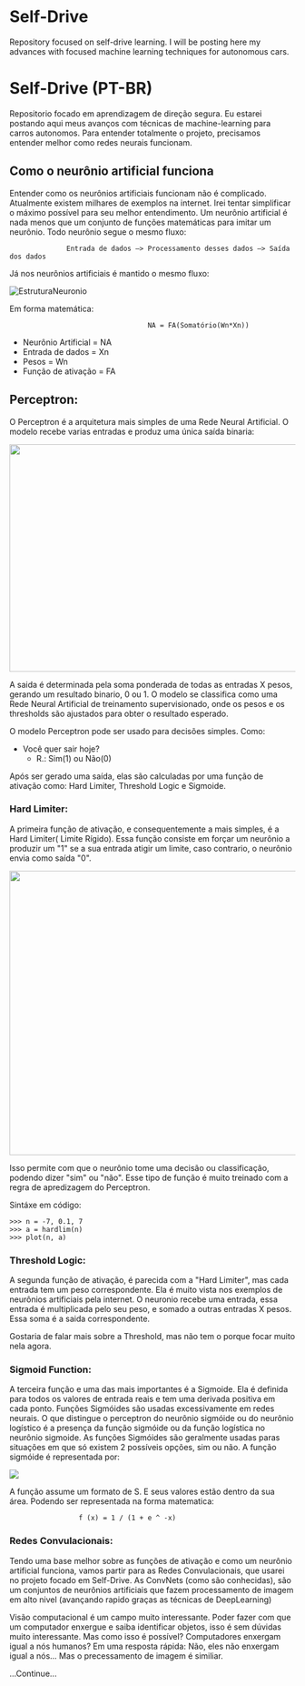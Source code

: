 # Self-Drive

Repository focused on self-drive learning. I will be posting here my advances with focused machine learning techniques for autonomous cars.

# Self-Drive (PT-BR)

Repositorio focado em aprendizagem de direção segura. Eu estarei postando aqui meus avanços com técnicas de machine-learning para carros autonomos.
Para entender totalmente o projeto, precisamos entender melhor como redes neurais funcionam.

## Como o neurônio artificial funciona

Entender como os neurônios artificiais funcionam não é complicado. Atualmente existem milhares de exemplos na internet. Irei tentar simplificar o máximo possível para seu melhor entendimento. Um neurônio artificial é nada menos que um conjunto de funções matemáticas para imitar um neurônio. Todo neurônio segue o mesmo fluxo:

                  Entrada de dados —> Processamento desses dados —> Saída dos dados

Já nos neurônios artificiais é mantido o mesmo fluxo:

![EstruturaNeuronio](https://www.researchgate.net/profile/Helaine_Furtado/publication/40891873/figure/fig5/AS:669381944147975@1536604500142/Figura-53-Representacao-de-um-neuronio-artificial.jpg)

Em forma matemática:

                                      NA = FA(Somatório(Wn*Xn))

- Neurônio Artificial = NA
- Entrada de dados = Xn
- Pesos = Wn
- Função de ativação = FA

## Perceptron:

O Perceptron é a arquitetura mais simples de uma Rede Neural Artificial. O modelo recebe varias  entradas e produz uma única saída binaria:

<p>
    <img align="center" width="1000" height="400" src="https://i0.wp.com/deeplearningbook.com.br/wp-content/uploads/2017/12/perceptron.png?w=280">
</p>

A saida é determinada pela soma ponderada de todas as entradas X pesos, gerando um resultado binario, 0 ou 1. O modelo se classifica como uma Rede Neural Artificial de treinamento supervisionado, onde os pesos e os thresholds são ajustados para obter o resultado esperado.

O modelo Perceptron pode ser usado para decisões simples. Como:

- Você quer sair hoje? 
  - R.:  Sim(1) ou Não(0)

Após ser gerado uma saída, elas são calculadas por uma função de ativação como: Hard Limiter, Threshold Logic e Sigmoide.

### Hard Limiter:

A primeira função de ativação, e consequentemente a mais simples, é a Hard Limiter( Limite Rígido). Essa função consiste em forçar um neurônio a produzir um "1" se a sua entrada atigir um limite, caso contrario, o neurônio envia como saída "0".

<p>
    <img width="1300" height="500" src="http://radio.feld.cvut.cz/matlab/toolbox/nnet/hardlim.gif">
</p>



Isso permite com que o neurônio tome uma decisão ou classificação, podendo dizer "sim" ou "não". Esse tipo de função é muito treinado com a regra de apredizagem do Perceptron.

Sintáxe em código:

```
>>> n = -7, 0.1, 7
>>> a = hardlim(n)
>>> plot(n, a)
```
### Threshold Logic:

A segunda função de ativação, é parecida com a "Hard Limiter", mas cada entrada tem um peso correspondente. Ela é muito vista nos exemplos de neurônios artificiais pela internet. O neuronio recebe uma entrada, essa entrada é multiplicada pelo seu peso, e somado a outras entradas X pesos. Essa soma é a saida correspondente.

Gostaria de falar mais sobre a Threshold, mas não tem o porque focar muito nela  agora.

### Sigmoid Function:

A terceira função e uma das mais importantes é a Sigmoide. Ela é definida para todos os valores de entrada reais e tem uma derivada positiva em cada ponto. Funções Sigmóides são usadas excessivamente em redes neurais. O que distingue o perceptron do neurônio sigmóide ou do neurônio logístico é a presença da função sigmóide ou da função logística no neurônio sigmoide. As funções Sigmóides são geralmente usadas paras situações em que só existem 2 possíveis opções, sim ou não. A função sigmóide é representada por:

<p>
    <img asing="center" src="https://upload.wikimedia.org/wikipedia/commons/8/88/Logistic-curve.svg">
</p>

A função assume um formato de S. E seus valores estão dentro da sua área. Podendo ser representada na forma matematica:

					 f (x) = 1 / (1 + e ^ -x)

### Redes Convulacionais:

Tendo uma base melhor sobre as funções de ativação e como um neurônio artificial funciona, vamos partir para as Redes Convulacionais, que usarei no projeto focado em Self-Drive. As ConvNets (como são conhecidas), são um conjuntos de neurônios artificiais que fazem processamento de imagem em alto nivel (avançando rapido graças as técnicas de DeepLearning)

Visão computacional é um campo muito interessante. Poder fazer com que um computador enxergue e saiba identificar objetos, isso é sem dúvidas muito interessante. Mas como isso é possível? Computadores enxergam igual a nós humanos? Em uma resposta rápida: Não, eles não enxergam igual a nós... Mas o precessamento de imagem é similiar. 

...Continue...
